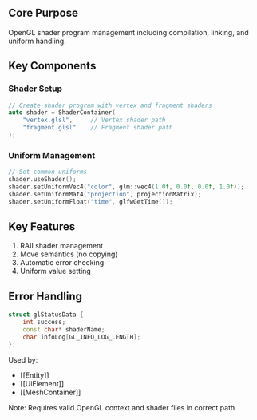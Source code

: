 ## Core Purpose
OpenGL shader program management including compilation, linking, and uniform handling.

## Key Components

### Shader Setup
```cpp
// Create shader program with vertex and fragment shaders
auto shader = ShaderContainer(
    "vertex.glsl",     // Vertex shader path
    "fragment.glsl"    // Fragment shader path
);
```

### Uniform Management
```cpp
// Set common uniforms
shader.useShader();
shader.setUniformVec4("color", glm::vec4(1.0f, 0.0f, 0.0f, 1.0f));
shader.setUniformMat4("projection", projectionMatrix);
shader.setUniformFloat("time", glfwGetTime());
```

## Key Features
1. RAII shader management
2. Move semantics (no copying)
3. Automatic error checking
4. Uniform value setting

## Error Handling
```cpp
struct glStatusData {
    int success;
    const char* shaderName;
    char infoLog[GL_INFO_LOG_LENGTH];
};
```

Used by:
- [[Entity]]
- [[UiElement]]
- [[MeshContainer]]

Note: Requires valid OpenGL context and shader files in correct path